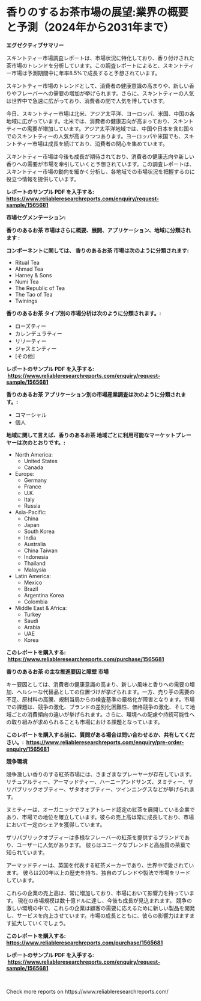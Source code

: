 <p><h1>香りのするお茶市場の展望:業界の概要と予測（2024年から2031年まで）</h1></p><p><strong>エグゼクティブサマリー</strong></p>
<p><p>スキントティー市場調査レポートは、市場状況に特化しており、香り付けされた茶市場のトレンドを分析しています。この調査レポートによると、スキントティー市場は予測期間中に年率8.5%で成長すると予想されています。</p><p>スキントティー市場のトレンドとして、消費者の健康意識の高まりや、新しい香りやフレーバーへの需要の増加が挙げられます。さらに、スキントティーの人気は世界中で急速に広がっており、消費者の間で人気を博しています。</p><p>今日、スキントティー市場は北米、アジア太平洋、ヨーロッパ、米国、中国の各地域に広がっています。北米では、消費者の健康志向が高まっており、スキントティーの需要が増加しています。アジア太平洋地域では、中国や日本を含む国々でのスキントティーの人気が高まりつつあります。ヨーロッパや米国でも、スキントティー市場は成長を続けており、消費者の関心を集めています。</p><p>スキントティー市場は今後も成長が期待されており、消費者の健康志向や新しい香りへの需要が市場を牽引していくと予想されています。この調査レポートは、スキントティー市場の動向を細かく分析し、各地域での市場状況を把握するのに役立つ情報を提供しています。</p></p>
<p><strong>レポートのサンプル PDF を入手する: <a href="https://www.reliableresearchreports.com/enquiry/request-sample/1565681">https://www.reliableresearchreports.com/enquiry/request-sample/1565681</a></strong></p>
<p><strong>市場セグメンテーション:</strong></p>
<p><strong> 香りのあるお茶 市場はさらに概要、展開、アプリケーション、地域に分類されます :</strong></p>
<p><strong>コンポーネントに関しては、 香りのあるお茶 市場は次のように分類されます: &nbsp;</strong></p>
<p><ul><li>Ritual Tea</li><li>Ahmad Tea</li><li>Harney & Sons</li><li>Numi Tea</li><li>The Republic of Tea</li><li>The Tao of Tea</li><li>Twinings</li></ul></p>
<p><strong> 香りのあるお茶 タイプ別の市場分析は次のように分類されます。:</strong></p>
<p><ul><li>ローズティー</li><li>カレンデュラティー</li><li>リリーティー</li><li>ジャスミンティー</li><li>[その他]</li></ul></p>
<p><strong>レポートのサンプル PDF を入手する: &nbsp;<a href="https://www.reliableresearchreports.com/enquiry/request-sample/1565681">https://www.reliableresearchreports.com/enquiry/request-sample/1565681</a></strong></p>
<p><strong> 香りのあるお茶 アプリケーション別の市場産業調査は次のように分類されます。:</strong></p>
<p><ul><li>コマーシャル</li><li>個人</li></ul></p>
<p><strong>地域に関して言えば、香りのあるお茶 地域ごとに利用可能なマーケットプレーヤーは次のとおりです。:</strong></p>
<p><ul>
    <li>
        North America:
        <ul>
            <li>United States</li>
            <li>Canada</li>
        </ul>
    </li>
    <li>
        Europe:
        <ul>
            <li>Germany</li>
            <li>France</li>
            <li>U.K.</li>
            <li>Italy</li>
            <li>Russia</li>
        </ul>
    </li>
    <li>
        Asia-Pacific:
        <ul>
            <li>China</li>
            <li>Japan</li>
            <li>South Korea</li>
            <li>India</li>
            <li>Australia</li>
            <li>China Taiwan</li>
            <li>Indonesia</li>
            <li>Thailand</li>
            <li>Malaysia</li>
        </ul>
    </li>
    <li>
        Latin America:
        <ul>
            <li>Mexico</li>
            <li>Brazil</li>
            <li>Argentina Korea</li>
            <li>Colombia</li>
        </ul>
    </li>
    <li>
        Middle East & Africa:
        <ul>
            <li>Turkey</li>
            <li>Saudi</li>
            <li>Arabia</li>
            <li>UAE</li>
            <li>Korea</li>
        </ul>
    </li>
    </ul></p>
<p><strong>このレポートを購入する: &nbsp;<a href="https://www.reliableresearchreports.com/purchase/1565681">https://www.reliableresearchreports.com/purchase/1565681</a></strong></p>
<p><strong>香りのあるお茶 の主な推進要因と障壁 市場</strong></p>
<p><p>キー要因としては、消費者の健康意識の高まり、新しい風味と香りへの需要の増加、ヘルシーな代替品としての位置づけが挙げられます。一方、売り手の需要の不足、原材料の高騰、規制当局からの検査基準の厳格化が障害となります。市場での課題は、競争の激化、ブランドの差別化困難性、価格競争の激化、そして地域ごとの消費傾向の違いが挙げられます。さらに、環境への配慮や持続可能性への取り組みが求められることも市場における課題となっています。</p></p>
<p><strong>このレポートを購入する前に、質問がある場合は問い合わせるか、共有してください。:&nbsp; <a href="https://www.reliableresearchreports.com/enquiry/pre-order-enquiry/1565681">https://www.reliableresearchreports.com/enquiry/pre-order-enquiry/1565681</a></strong></p>
<p><strong>競争環境</strong></p>
<p><p>競争激しい香りのする紅茶市場には、さまざまなプレーヤーが存在しています。 リチュアルティー、アーマッドティー、ハーニーアンドサンズ、ヌミティー、ザリパブリックオブティー、ザタオオブティー、ツインニングスなどが挙げられます。 </p><p>ヌミティーは、オーガニックでフェアトレード認定の紅茶を展開している企業であり、市場での地位を確立しています。彼らの売上高は常に成長しており、市場において一定のシェアを獲得しています。 </p><p>ザリパブリックオブティーは多様なフレーバーの紅茶を提供するブランドであり、ユーザーに人気があります。 彼らはユニークなブレンドと高品質の茶葉で知られています。 </p><p>アーマッドティーは、英国を代表する紅茶メーカーであり、世界中で愛されています。 彼らは200年以上の歴史を持ち、独自のブレンドや製法で市場をリードしています。 </p><p>これらの企業の売上高は、常に増加しており、市場において影響力を持っています。 現在の市場規模は数十億ドルに達し、今後も成長が見込まれます。 競争の激しい環境の中で、これらの企業は顧客の需要に応えるために新しい製品を開発し、サービスを向上させています。市場の成長とともに、彼らの影響力はますます拡大していくでしょう。</p></p>
<p><strong>このレポートを購入する: &nbsp; <a href="https://www.reliableresearchreports.com/purchase/1565681">https://www.reliableresearchreports.com/purchase/1565681</a></strong></p>
<p><strong>レポートのサンプル PDF を入手する: &nbsp;<a href="https://www.reliableresearchreports.com/enquiry/request-sample/1565681">https://www.reliableresearchreports.com/enquiry/request-sample/1565681</a></strong><strong></strong></p>
<p>&nbsp;</p>
<p>Check more reports on https://www.reliableresearchreports.com/</p>
